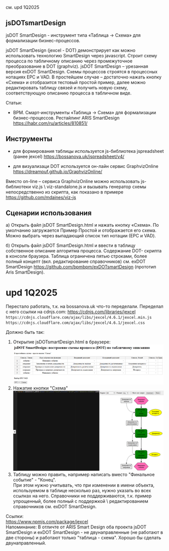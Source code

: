 см. upd 1Q2025
## jsDOTsmartDesign
jsDOT SmartDesign - инструмент типа «Таблица -> Схема» для формализации бизнес-процессов. 

jsDOT SmartDesign (jexcel - DOT) демонстрирует как можно использовать технологию SmartDesign через javascript. Строит схему процесса по табличному описанию через промежуточное преобразование в DOT (graphviz). 
jsDOT SmartDesign – урезанная версия exDOT SmartDesign. 
Схемы процессов строятся в процессных нотациях EPC и VAD. В простейшем случае – достаточно нажать кнопку «Схема» и отобразится тестовый простой пример, далее можно редактировать таблицу связей и получить новую схему, соответствующую описанию процесса в табличном виде.

Статьи:
- ВРМ. Смарт-инструменты «Таблица -> Схема» для формализации бизнес-процессов. Рестайлинг ARIS SmartDesign
https://habr.com/ru/articles/810851/
## Инструменты
- для формирования таблицы используется js-библиотека jspreadsheet (ранее jexcel)
https://bossanova.uk/jspreadsheet/v4/

- для визуализаци DOT используется он-лайн сервис GraphvizOnline https://dreampuf.github.io/GraphvizOnline/

Вместо on-line – сервиса GraphvizOnline можно использовать js-библиотеки viz.js \ viz-standalone.js и вызывать генератор схемы непосредственно из скрипта, как показано в примере
https://github.com/mdaines/viz-js
## Сценарии использования
а) Открыть файл jsDOT SmartDesign.html и нажать кнопку «Схема». По умолчанию загружается Пример Простой и отображается его схема. Можно выбрать через выпадающий список тип нотации (ЕРС и VAD).

б) Открыть файл jsDOT SmartDesign.html и ввести в таблицу собственное описание алгоритма процесса. 
Содержание DOT- скрипта в консоли браузера. Таблица ограничена пятью строками, более полный концепт (вкл. редактирование справочников) см. exDOT SmartDesign https://github.com/bpmbpm/exDOTsmartDesign (прототип Aris SmartDesign). 

# upd 1Q2025
Перестало работать, т.к. на bossanova.uk что-то переделали. Переделал с него ссылки на cdnjs.com: https://cdnjs.com/libraries/jexcel  
`https://cdnjs.cloudflare.com/ajax/libs/jexcel/4.6.1/jexcel.min.js` \
`https://cdnjs.cloudflare.com/ajax/libs/jexcel/4.6.1/jexcel.css`

Должно быть так:
1. Открытие jsDOTsmartDesign.html в браузере:
![стартовый экран](jsDOT_1.png)    
2. Нажатие кнопки "Схема"
![отображение схемы](jsDOT_2.png)  
3. Таблицу можно править, например написать вместо "Финальное событие" - "Конец".  
При этом нужно учитывать, что при изменении в имени объекта, используемом в таблице несколько раз, нужно указать во всех ссылках на него. Справочники не поддерживаются, т.к. пример упрощенный, более полный с поддержкой \ редактированием справочников см. exDOT SmartDesign.

Ссылки:  
https://www.npmjs.com/package/jexcel  
Напоминание: В отличте от ARIS Smart Design оба проекта jsDOT SmartDesign и exDOT SmartDesign - не двунаправленные (не работают в две стороны) и работают только "таблица - схема". Хорошо бы сделать двунаправленный. 
